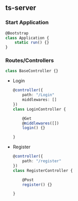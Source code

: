 
## ts-server

### Start Application

``` typescript
@Bootstrap
class Application {
    static run() {}
}
```

### Routes/Controllers

``` typescript
class BaseController {}
```

- Login 

    ``` typescript
    @controller({
        path: "/Login"
        middlewares: []
    })
    class LoginController {

        @Get
        @middlewares([])
        login() {}

    }
    ```

- Register 

    ``` typescript
    @controller({
        path: "/register"
    })
    class RegisterController {

        @Post
        register() {}

    }
    ```


